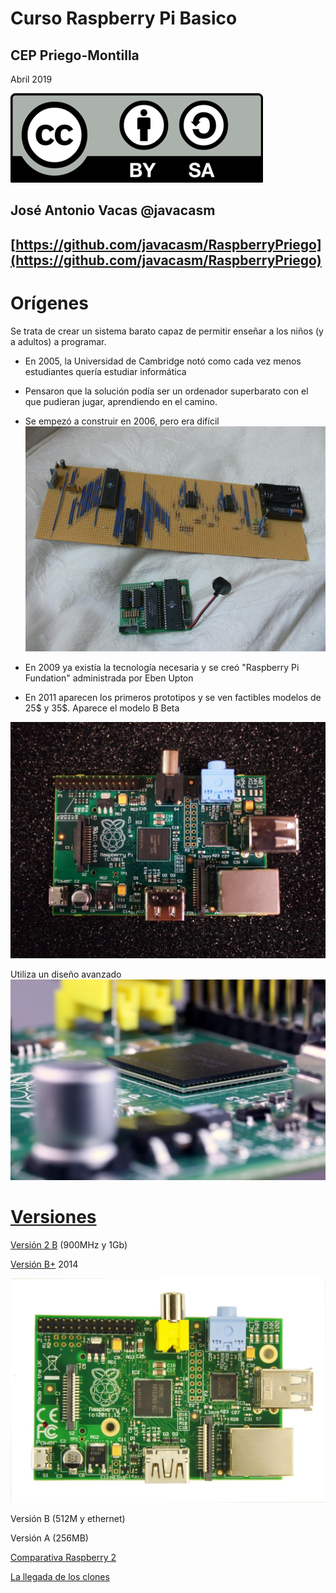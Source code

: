 # Curso Raspberry Pi Basico

## CEP Priego-Montilla

Abril 2019

![CC](./imagenes/Licencia_CC.png)

## José Antonio Vacas  @javacasm

## [https://github.com/javacasm/RaspberryPriego](https://github.com/javacasm/RaspberryPriego)

# Orígenes

Se trata de crear un sistema barato capaz de permitir enseñar a los niños (y a adultos) a programar.

* En 2005, la Universidad de Cambridge notó como cada vez menos estudiantes quería estudiar informática

* Pensaron que la solución podía ser un ordenador superbarato con el que pudieran jugar, aprendiendo en el camino.

* Se empezó a construir en 2006, pero era difícil
![prototipo](./imagenes/prototipoRaspi.jpg)

* En 2009 ya existía la tecnología necesaria y se creó "Raspberry Pi Fundation" administrada por Eben Upton

* En 2011 aparecen los primeros prototipos y se ven factibles modelos de 25$ y 35$. Aparece el modelo B Beta

![beta](./imagenes/betaPi.png)


Utiliza un diseño avanzado
![avanzado](./imagenes/EncapsuladoCPU-RAM.JPG)

# [Versiones](https://www.raspberrypi.org/documentation/hardware/raspberrypi/models/README.md)

[Versión 2 B](https://www.raspberrypi.org/products/raspberry-pi-2-model-b/) (900MHz y 1Gb)

[Versión B+](https://www.raspberrypi.org/documentation/hardware/raspberrypi/models/README.md#modelbplus) 2014

![modeloB](./imagenes/ModeloB.jpg)

Versión B (512M y ethernet)

Versión A (256MB)

[Comparativa Raspberry 2](https://learn.adafruit.com/introducing-the-raspberry-pi-2-model-b?view=all)


[La llegada de los clones](./clones.md)
